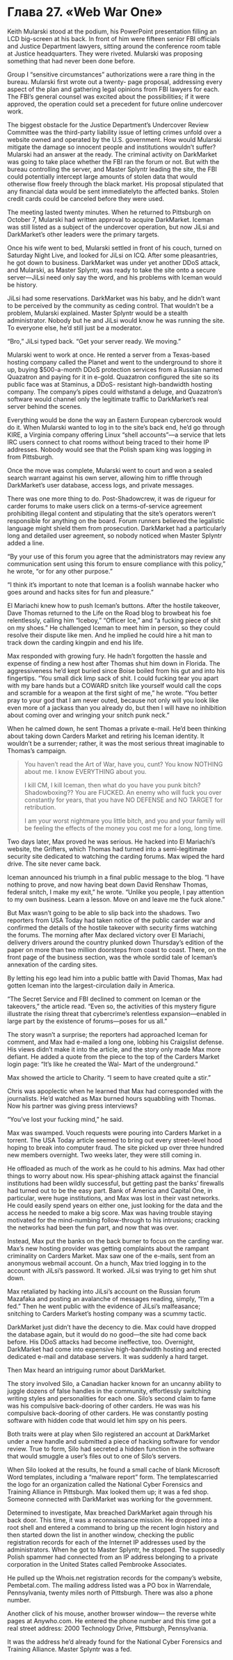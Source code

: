 # Глава 27. «Web War One»

Keith Mularski stood at the podium, his PowerPoint presentation filling an LCD big-screen at his back. In front of him were fifteen senior FBI officials and Justice Department lawyers, sitting around the conference room table at Justice headquarters. They were riveted. Mularski was proposing something that had never been done before.

Group I “sensitive circumstances” authorizations were a rare thing in the bureau. Mularski first wrote out a twenty- page proposal, addressing every aspect of the plan and gathering legal opinions from FBI lawyers for each. The FBI’s general counsel was excited about the possibilities; if it were approved, the operation could set a precedent for future online undercover work.

The biggest obstacle for the Justice Department’s Undercover Review Committee was the third-party liability issue of letting crimes unfold over a website owned and operated by the U.S. government. How would Mularski mitigate the damage so innocent people and institutions wouldn’t suffer? Mularski had an answer at the ready. The criminal activity on DarkMarket was going to take place whether the FBI ran the forum or not. But with the bureau controlling the server, and Master Splyntr leading the site, the FBI could potentially intercept large amounts of stolen data that would otherwise flow freely through the black market. His proposal stipulated that any financial data would be sent immediatelyto the affected banks. Stolen credit cards could be canceled before they were used.

The meeting lasted twenty minutes. When he returned to Pittsburgh on October 7, Mularski had written approval to acquire DarkMarket. Iceman was still listed as a subject of the undercover operation, but now JiLsi and DarkMarket’s other leaders were the primary targets.

Once his wife went to bed, Mularski settled in front of his couch, turned on Saturday Night Live, and looked for JiLsi on ICQ. After some pleasantries, he got down to business. DarkMarket was under yet another DDoS attack, and Mularski, as Master Splyntr, was ready to take the site onto a secure server—JiLsi need only say the word, and his problems with Iceman would be history.

JiLsi had some reservations. DarkMarket was his baby, and he didn’t want to be perceived by the community as ceding control. That wouldn’t be a problem, Mularski explained. Master Splyntr would be a stealth administrator. Nobody but he and JiLsi would know he was running the site. To everyone else, he’d still just be a moderator.

“Bro,” JiLsi typed back. “Get your server ready. We moving.”

Mularski went to work at once. He rented a server from a Texas-based hosting company called the Planet and went to the underground to shore it up, buying $500-a-month DDoS protection services from a Russian named Quazatron and paying for it in e-gold. Quazatron configured the site so its public face was at Staminus, a DDoS- resistant high-bandwidth hosting company. The company’s pipes could withstand a deluge, and Quazatron’s software would channel only the legitimate traffic to DarkMarket’s real server behind the scenes.

Everything would be done the way an Eastern European cybercrook would do it. When Mularski wanted to log in to the site’s back end, he’d go through KIRE, a Virginia company offering Linux “shell accounts”—a service that lets IRC users connect to chat rooms without being traced to their home IP addresses. Nobody would see that the Polish spam king was logging in from Pittsburgh.

Once the move was complete, Mularski went to court and won a sealed search warrant against his own server, allowing him to riffle through DarkMarket’s user database, access logs, and private messages.

There was one more thing to do. Post-Shadowcrew, it was de rigueur for carder forums to make users click on a terms-of-service agreement prohibiting illegal content and stipulating that the site’s operators weren’t responsible for anything on the board. Forum runners believed the legalistic language might shield them from prosecution. DarkMarket had a particularly long and detailed user agreement, so nobody noticed when Master Splyntr added a line.

“By your use of this forum you agree that the administrators may review any communication sent using this forum to ensure compliance with this policy,” he wrote, “or for any other purpose.”

“I think it’s important to note that Iceman is a foolish wannabe hacker who goes around and hacks sites for fun and pleasure.”

El Mariachi knew how to push Iceman’s buttons. After the hostile takeover, Dave Thomas returned to the Life on the Road blog to browbeat his foe relentlessly, calling him “Iceboy,” “Officer Ice,” and “a fucking piece of shit on my shoes.” He challenged Iceman to meet him in person, so they could resolve their dispute like men. And he implied he could hire a hit man to track down the carding kingpin and end his life.

Max responded with growing fury. He hadn’t forgotten the hassle and expense of finding a new host after Thomas shut him down in Florida. The aggressiveness he’d kept buried since Boise boiled from his gut and into his fingertips. “You small dick limp sack of shit. I could fucking tear you apart with my bare hands but a COWARD snitch like yourself would call the cops and scramble for a weapon at the first sight of me,” he wrote. “You better pray to your god that I am never outed, because not only will you look like even more of a jackass than you already do, but then I will have no inhibition about coming over and wringing your snitch punk neck.”

When he calmed down, he sent Thomas a private e-mail. He’d been thinking about taking down Carders Market and retiring his Iceman identity. It wouldn’t be a surrender; rather, it was the most serious threat imaginable to Thomas’s campaign.

> You haven’t read the Art of War, have you, cunt? You know NOTHING about me. I know EVERYTHING about you.
>
> I kill CM, I kill Iceman, then what do you have you punk bitch? Shadowboxing?? You are FUCKED. An enemy who will fuck you over constantly for years, that you have NO DEFENSE and NO TARGET for retribution.
>
> I am your worst nightmare you little bitch, and you and your family will be feeling the effects of the money you cost me for a long, long time.

Two days later, Max proved he was serious. He hacked into El Mariachi’s website, the Grifters, which Thomas had turned into a semi-legitimate security site dedicated to watching the carding forums. Max wiped the hard drive. The site never came back.

Iceman announced his triumph in a final public message to the blog. “I have nothing to prove, and now having beat down David Renshaw Thomas, federal snitch, I make my exit,” he wrote. “Unlike you people, I pay attention to my own business. Learn a lesson. Move on and leave me the fuck alone.”

But Max wasn’t going to be able to slip back into the shadows. Two reporters from USA Today had taken notice of the public carder war and confirmed the details of the hostile takeover with security firms watching the forums. The morning after Max declared victory over El Mariachi, delivery drivers around the country plunked down Thursday’s edition of the paper on more than two million doorsteps from coast to coast. There, on the front page of the business section, was the whole sordid tale of Iceman’s annexation of the carding sites.

By letting his ego lead him into a public battle with David Thomas, Max had gotten Iceman into the largest-circulation daily in America.

“The Secret Service and FBI declined to comment on Iceman or the takeovers,” the article read. “Even so, the activities of this mystery figure illustrate the rising threat that cybercrime’s relentless expansion—enabled in large part by the existence of forums—poses for us all.”

The story wasn’t a surprise; the reporters had approached Iceman for comment, and Max had e-mailed a long one, lobbing his Craigslist defense. His views didn’t make it into the article, and the story only made Max more defiant. He added a quote from the piece to the top of the Carders Market login page: “It’s like he created the Wal- Mart of the underground.”

Max showed the article to Charity. “I seem to have created quite a stir.”

Chris was apoplectic when he learned that Max had corresponded with the journalists. He’d watched as Max burned hours squabbling with Thomas. Now his partner was giving press interviews?

“You’ve lost your fucking mind,” he said.

Max was swamped. Vouch requests were pouring into Carders Market in a torrent. The USA Today article seemed to bring out every street-level hood hoping to break into computer fraud. The site picked up over three hundred new members overnight. Two weeks later, they were still coming in.

He offloaded as much of the work as he could to his admins. Max had other things to worry about now. His spear-phishing attack against the financial institutions had been wildly successful, but getting past the banks’ firewalls had turned out to be the easy part. Bank of America and Capital One, in particular, were huge institutions, and Max was lost in their vast networks. He could easily spend years on either one, just looking for the data and the access he needed to make a big score. Max was having trouble staying motivated for the mind-numbing follow-through to his intrusions; cracking the networks had been the fun part, and now that was over.

Instead, Max put the banks on the back burner to focus on the carding war. Max’s new hosting provider was getting complaints about the rampant criminality on Carders Market. Max saw one of the e-mails, sent from an anonymous webmail account. On a hunch, Max tried logging in to the account with JiLsi’s password. It worked. JiLsi was trying to get him shut down.

Max retaliated by hacking into JiLsi’s account on the Russian forum Mazafaka and posting an avalanche of messages reading, simply, “I’m a fed.” Then he went public with the evidence of JiLsi’s malfeasance; snitching to Carders Market’s hosting company was a scummy tactic.

DarkMarket just didn’t have the decency to die. Max could have dropped the database again, but it would do no good—the site had come back before. His DDoS attacks had become ineffective, too. Overnight, DarkMarket had come into expensive high-bandwidth hosting and erected dedicated e-mail and database servers. It was suddenly a hard target.

Then Max heard an intriguing rumor about DarkMarket.

The story involved Silo, a Canadian hacker known for an uncanny ability to juggle dozens of false handles in the community, effortlessly switching writing styles and personalities for each one. Silo’s second claim to fame was his compulsive back-dooring of other carders. He was
was his compulsive back-dooring of other carders. He was constantly posting software with hidden code that would let him spy on his peers.

Both traits were at play when Silo registered an account at DarkMarket under a new handle and submitted a piece of hacking software for vendor review. True to form, Silo had secreted a hidden function in the software that would smuggle a user’s files out to one of Silo’s servers.

When Silo looked at the results, he found a small cache of blank Microsoft Word templates, including a “malware report” form. The templatescarried the logo for an organization called the National Cyber Forensics and Training Alliance in Pittsburgh. Max looked them up; it was a fed shop. Someone connected with DarkMarket was working for the government.

Determined to investigate, Max breached DarkMarket again through his back door. This time, it was a reconnaissance mission. He dropped into a root shell and entered a command to bring up the recent login history and then started down the list in another window, checking the public registration records for each of the Internet IP addresses used by the administrators. When he got to Master Splyntr, he stopped. The supposedly Polish spammer had connected from an IP address belonging to a private corporation in the United States called Pembrooke Associates.

He pulled up the Whois.net registration records for the company’s website, Pembetal.com. The mailing address listed was a PO box in Warrendale, Pennsylvania, twenty miles north of Pittsburgh. There was also a phone number.

Another click of his mouse, another browser window— the reverse white pages at Anywho.com. He entered the phone number and this time got a real street address: 2000 Technology Drive, Pittsburgh, Pennsylvania.

It was the address he’d already found for the National Cyber Forensics and Training Alliance. Master Splyntr was a fed.
